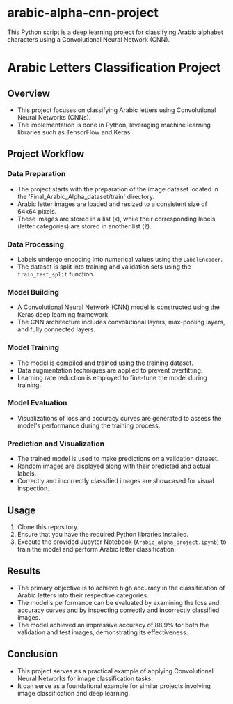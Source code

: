 # arabic-alpha-cnn-project
This Python script is a deep learning project for classifying Arabic alphabet characters using a Convolutional Neural Network (CNN). 


<body>
    <h1>Arabic Letters Classification Project</h1>

<h2>Overview</h2>
<ul>
    <li>This project focuses on classifying Arabic letters using Convolutional Neural Networks (CNNs).</li>
    <li>The implementation is done in Python, leveraging machine learning libraries such as TensorFlow and Keras.</li>
</ul>

<h2>Project Workflow</h2>

<h3>Data Preparation</h3>
<ul>
    <li>The project starts with the preparation of the image dataset located in the 'Final_Arabic_Alpha_dataset/train' directory.</li>
    <li>Arabic letter images are loaded and resized to a consistent size of 64x64 pixels.</li>
    <li>These images are stored in a list (<code>X</code>), while their corresponding labels (letter categories) are stored in another list (<code>Z</code>).</li>
</ul>

<h3>Data Processing</h3>
<ul>
    <li>Labels undergo encoding into numerical values using the <code>LabelEncoder</code>.</li>
    <li>The dataset is split into training and validation sets using the <code>train_test_split</code> function.</li>
</ul>

<h3>Model Building</h3>
<ul>
    <li>A Convolutional Neural Network (CNN) model is constructed using the Keras deep learning framework.</li>
    <li>The CNN architecture includes convolutional layers, max-pooling layers, and fully connected layers.</li>
</ul>

<h3>Model Training</h3>
<ul>
    <li>The model is compiled and trained using the training dataset.</li>
    <li>Data augmentation techniques are applied to prevent overfitting.</li>
    <li>Learning rate reduction is employed to fine-tune the model during training.</li>
</ul>

<h3>Model Evaluation</h3>
<ul>
    <li>Visualizations of loss and accuracy curves are generated to assess the model's performance during the training process.</li>
</ul>

<h3>Prediction and Visualization</h3>
<ul>
    <li>The trained model is used to make predictions on a validation dataset.</li>
    <li>Random images are displayed along with their predicted and actual labels.</li>
    <li>Correctly and incorrectly classified images are showcased for visual inspection.</li>
</ul>

<h2>Usage</h2>
<ol>
    <li>Clone this repository.</li>
    <li>Ensure that you have the required Python libraries installed.</li>
    <li>Execute the provided Jupyter Notebook (<code>Arabic_alpha_project.ipynb</code>) to train the model and perform Arabic letter classification.</li>
</ol>

<h2>Results</h2>
<ul>
    <li>The primary objective is to achieve high accuracy in the classification of Arabic letters into their respective categories.</li>
    <li>The model's performance can be evaluated by examining the loss and accuracy curves and by inspecting correctly and incorrectly classified images.</li>
    <li>The model achieved an impressive accuracy of 88.9% for both the validation and test images, demonstrating its effectiveness.</li>
</ul>

<h2>Conclusion</h2>
<ul>
    <li>This project serves as a practical example of applying Convolutional Neural Networks for image classification tasks.</li>
    <li>It can serve as a foundational example for similar projects involving image classification and deep learning.</li>
</ul>
</body>
